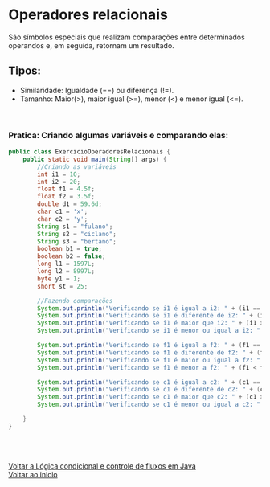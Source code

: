 # Operadores relacionais

São símbolos especiais que realizam comparações entre determinados operandos e, em seguida, retornam um resultado.

## Tipos:
- Similaridade:  Igualdade (==) ou diferença (!=).
- Tamanho: Maior(>), maior igual (>=), menor (<) e menor igual (<=).

<br>

### Pratica: Criando algumas variáveis e comparando elas:
```java
public class ExercicioOperadoresRelacionais {
    public static void main(String[] args) {
        //Criando as variáveis
        int i1 = 10;
        int i2 = 20;
        float f1 = 4.5f;
        float f2 = 3.5f;
        double d1 = 59.6d;
        char c1 = 'x';
        char c2 = 'y';
        String s1 = "fulano";
        String s2 = "ciclano";
        String s3 = "bertano";
        boolean b1 = true;
        boolean b2 = false;
        long l1 = 1597L;
        long l2 = 8997L;
        byte y1 = 1;
        short st = 25;

        //Fazendo comparações
        System.out.println("Verificando se i1 é igual a i2: " + (i1 == i2));
        System.out.println("Verificando se i1 é diferente de i2: " + (i1 != i2));
        System.out.println("Verificando se i1 é maior que i2: " + (i1 > i2));
        System.out.println("Verificando se i1 é menor ou igual a i2: " + (i1 < i2));

        System.out.println("Verificando se f1 é igual a f2: " + (f1 == f2));
        System.out.println("Verificando se f1 é diferente de f2: " + (f1 != f2));
        System.out.println("Verificando se f1 é maior ou igual a f2: " + (f1 >= f2));
        System.out.println("Verificando se f1 é menor a f2: " + (f1 < f2));

        System.out.println("Verificando se c1 é igual a c2: " + (c1 == c2));
        System.out.println("Verificando se c1 é diferente de c2: " + (c1 != c2));
        System.out.println("Verificando se c1 é maior que c2: " + (c1 >= c2));
        System.out.println("Verificando se c1 é menor ou igual a c2: " + (c1 <= c2));

    }
}
```

<br>

<br>

[Voltar a Lógica condicional e controle de fluxos em Java](/Arquivos/Conteudo/2%20-%20Conhecendo%20a%20linguagem%20Java/2.3%20Logica%20condicional%20e%20controle%20de%20fluxo%20java.md)<br>
[Voltar ao inicio](/README.md)